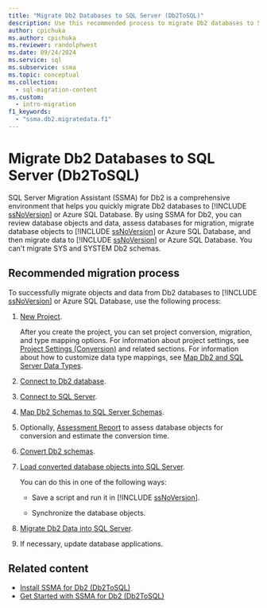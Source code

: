 ```yaml
---
title: "Migrate Db2 Databases to SQL Server (Db2ToSQL)"
description: Use this recommended process to migrate Db2 databases to SQL Server or Azure SQL Database using SQL Server Migration Assistant (SSMA).
author: cpichuka
ms.author: cpichuka
ms.reviewer: randolphwest
ms.date: 09/24/2024
ms.service: sql
ms.subservice: ssma
ms.topic: conceptual
ms.collection:
  - sql-migration-content
ms.custom:
  - intro-migration
f1_keywords:
  - "ssma.db2.migratedata.f1"
---
```

# Migrate Db2 Databases to SQL Server (Db2ToSQL)

SQL Server Migration Assistant (SSMA) for Db2 is a comprehensive environment that helps you quickly migrate Db2 databases to [!INCLUDE [ssNoVersion](../../includes/ssnoversion-md.md)] or Azure SQL Database. By using SSMA for Db2, you can review database objects and data, assess databases for migration, migrate database objects to [!INCLUDE [ssNoVersion](../../includes/ssnoversion-md.md)] or Azure SQL Database, and then migrate data to [!INCLUDE [ssNoVersion](../../includes/ssnoversion-md.md)] or Azure SQL Database. You can't migrate SYS and SYSTEM Db2 schemas.

## Recommended migration process

To successfully migrate objects and data from Db2 databases to [!INCLUDE [ssNoVersion](../../includes/ssnoversion-md.md)] or Azure SQL Database, use the following process:

1. [New Project](new-project-db2tosql.md).

   After you create the project, you can set project conversion, migration, and type mapping options. For information about project settings, see [Project Settings (Conversion)](project-settings-conversion-db2tosql.md) and related sections. For information about how to customize data type mappings, see [Map Db2 and SQL Server Data Types](mapping-db2-and-sql-server-data-types-db2tosql.md).

1. [Connect to Db2 database](connecting-to-db2-database-db2tosql.md).

1. [Connect to SQL Server](connecting-to-sql-server-db2tosql.md).

1. [Map Db2 Schemas to SQL Server Schemas](mapping-db2-schemas-to-sql-server-schemas-db2tosql.md).

1. Optionally, [Assessment Report](assessment-report-db2tosql.md) to assess database objects for conversion and estimate the conversion time.

1. [Convert Db2 schemas](converting-db2-schemas-db2tosql.md).

1. [Load converted database objects into SQL Server](loading-converted-database-objects-into-sql-server-db2tosql.md).

   You can do this in one of the following ways:

   - Save a script and run it in [!INCLUDE [ssNoVersion](../../includes/ssnoversion-md.md)].

   - Synchronize the database objects.

1. [Migrate Db2 Data into SQL Server](migrating-db2-data-into-sql-server-db2tosql.md).

1. If necessary, update database applications.

## Related content

- [Install SSMA for Db2 (Db2ToSQL)](installing-ssma-for-db2-db2tosql.md)
- [Get Started with SSMA for Db2 (Db2ToSQL)](getting-started-with-ssma-for-db2-db2tosql.md)
